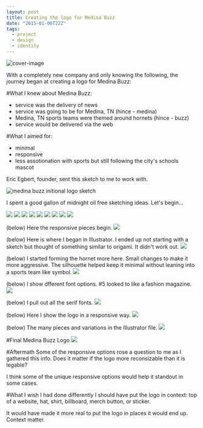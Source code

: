```yaml
---
layout: post
title: Creating the logo for Medina Buzz
date: "2015-01-06T22Z"
tags:
  - project
  - design
  - identity
---
```


![cover-image](/content/images/2014/12/Evernote-Snapshot-20140830-095027.jpg)

With a completely new company and only knowing the following, the journey began at creating a logo for Medina Buzz:

#What I knew about Medina Buzz:

- service was the delivery of news
- service was going to be for Medina, TN (hince - medina)
- Medina, TN sports teams were themed around hornets (hince - buzz)
- service would be delivered via the web

#What I aimed for:

- minimal
- responsive
- less assotionation with sports but still following the city's schools mascot

Eric Egbert, founder, sent this sketch to me to work with.

![medina buzz initional logo sketch](/content/images/2014/12/IMG_0538.jpeg)

I spent a good gallon of midnight oil free sketching ideas. Let's begin...

![](/content/images/2014/12/Evernote-Snapshot-20140826-233602.jpg)
![](/content/images/2014/12/Evernote-Snapshot-20140826-233602-2.jpg)
![](/content/images/2014/12/Evernote-Snapshot-20140826-233602-3.jpg)
![](/content/images/2014/12/Evernote-Snapshot-20140830-094955.jpg)
![](/content/images/2014/12/Evernote-Snapshot-20140830-095017.jpg)
![](/content/images/2014/12/Evernote-Snapshot-20140830-095027.jpg)
![](/content/images/2014/12/Evernote-Snapshot-20140830-095057.jpg)
![](/content/images/2014/12/Evernote-Snapshot-20140830-095110.jpg)
![](/content/images/2014/12/Evernote-Snapshot-20140830-095122.jpg)

(below) Here the responsive pieces begin.
![](/content/images/2014/12/Evernote-Snapshot-20140830-095133.jpg)

(below) Here is where I began in Illustrator. I ended up not starting with a sketch but thought of something similar to origami. It didn't work out.
![](/content/images/2014/12/Screenshot-2014-12-30-23-59-40.png)

(below) I started forming the hornet more here. Small changes to make it more aggressive. The silhouette helped keep it minimal without leaning into a sports team like symbol.
![](/content/images/2014/12/Screenshot-2014-12-30-23-59-49-1.png)

(below) I show dfferent font options. #5 looked to like a fashion magazine.
![](/content/images/2014/12/skitch.png)

(below) I pull out all the serif fonts.
![](/content/images/2014/12/skitch-2.png)

(below) Here I show the logo in a responsive way.
![](/content/images/2014/12/Screenshot-2014-12-31-00-00-18.png)

(below) The many pieces and variations in the Illustrator file.
![](/content/images/2014/12/Screenshot-2014-12-31-00-00-32.png)

#Final Medina Buzz Logo
![](/content/images/2014/12/Screenshot-2014-12-31-00-01-07.png)

#Aftermath
Some of the responsive options rose a question to me as I gathered this info. Does it matter if the logo more reconsizable than it is legable?

I think some of the unique responsive options would help it standout in some cases.

#What I wish I had done differently
I should have put the logo in context: top of a website, hat, shirt, billboard, merch button, or sticker.

It would have made it more real to put the logo in places it would end up. Context matter.
